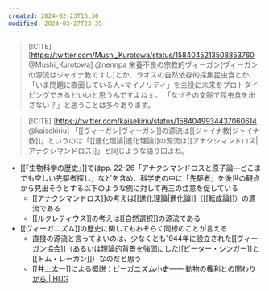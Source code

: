 ```yaml
---
created: 2024-02-23T16:30
modified: 2024-03-27T23:35
---
```


> [!CITE] [https://twitter.com/Mushi_Kurotowa/status/1584045213508853760 @Mushi_Kurotowa] 
> @nennpa 栄養不良の宗教的ヴィーガン(ヴィーガンの源流はジャイナ教ですし)とか、ラオスの自然依存的採集昆虫食とか、「いま問題に直面している人=マイノリティ」を主役に未来をプロトタイピングできるといいと思うんですよねぇ。
>「なぜその文脈で昆虫食を出さない？」と思うことは多々あります。

>[!CITE] [https://twitter.com/kaisekiriu/status/1584049934437060614 @kaisekiriu]
> 「[[ヴィーガン|ヴィーガン]]の源流は[[ジャイナ教|ジャイナ教]]」というのは「[[進化理論|進化理論]]の源流は[[アナクシマンドロス|アナクシマンドロス]]」と同じような語り口よね。


- [[『生物科学の歴史』]]ではpp. 22–26「アナクシマンドロスと原子論—どこまでも空しい先駆者探し」などを含め、科学史の中に「先駆者」を後世の観点から見出そうとする以下のような例に対して再三の注意を促している
	- [[アナクシマンドロス]]の考えは[[進化理論|進化論]]（[[転成論]]）の源流である
	- [[ルクレティウス]]の考えは[[自然選択]]の源流である
- [[ヴィーガニズム]]の歴史に関してもおそらく同様のことが言える
	- 直接の源流と言ってよいのは、少なくとも1944年に設立された[[ヴィーガン協会]]（あるいは理論的背景を強固にした[[ピーター・シンガー]]と[[トム・レーガン]]）なのだと思う
	- [[井上太一]]による概説：[ビーガニズム小史—— 動物の権利との関わりから | HUG](https://veganwithanimals.com/2023/01/15/ビーガニズム小史-動物の権利との関わりから/ )
